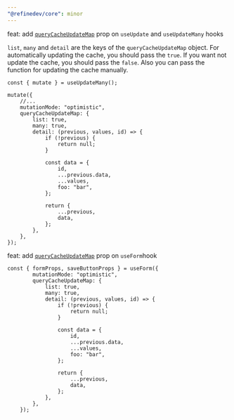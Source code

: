 ```yaml
---
"@refinedev/core": minor
---
```


feat: add [`queryCacheUpdateMap`](https://refine.dev/docs/api-reference/core/hooks/data/useUpdateMany/#optimisticupdatemap) prop on `useUpdate` and `useUpdateMany` hooks

`list`, `many` and `detail` are the keys of the `queryCacheUpdateMap` object. For automatically updating the cache, you should pass the `true`. If you want not update the cache, you should pass the `false`. Also you can pass the function for updating the cache manually.

```tsx
const { mutate } = useUpdateMany();

mutate({
    //...
    mutationMode: "optimistic",
    queryCacheUpdateMap: {
        list: true,
        many: true,
        detail: (previous, values, id) => {
            if (!previous) {
                return null;
            }

            const data = {
                id,
                ...previous.data,
                ...values,
                foo: "bar",
            };

            return {
                ...previous,
                data,
            };
        },
    },
});

```

feat: add [`queryCacheUpdateMap`](https://refine.dev/docs/api-reference/core/hooks/data/useUpdateMany/#optimisticupdatemap) prop on `useForm`hook

```tsx
const { formProps, saveButtonProps } = useForm({
        mutationMode: "optimistic",
        queryCacheUpdateMap: {
            list: true,
            many: true,
            detail: (previous, values, id) => {
                if (!previous) {
                    return null;
                }

                const data = {
                    id,
                    ...previous.data,
                    ...values,
                    foo: "bar",
                };

                return {
                    ...previous,
                    data,
                };
            },
        },
    });
```